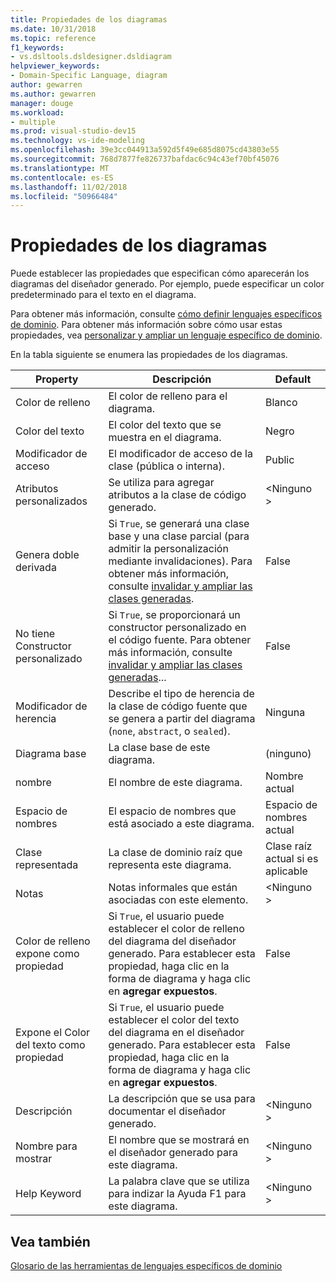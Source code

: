 ```yaml
---
title: Propiedades de los diagramas
ms.date: 10/31/2018
ms.topic: reference
f1_keywords:
- vs.dsltools.dsldesigner.dsldiagram
helpviewer_keywords:
- Domain-Specific Language, diagram
author: gewarren
ms.author: gewarren
manager: douge
ms.workload:
- multiple
ms.prod: visual-studio-dev15
ms.technology: vs-ide-modeling
ms.openlocfilehash: 39e3cc044913a592d5f49e685d8075cd43803e55
ms.sourcegitcommit: 768d7877fe826737bafdac6c94c43ef70bf45076
ms.translationtype: MT
ms.contentlocale: es-ES
ms.lasthandoff: 11/02/2018
ms.locfileid: "50966484"
---
```

# <a name="properties-of-diagrams"></a>Propiedades de los diagramas
Puede establecer las propiedades que especifican cómo aparecerán los diagramas del diseñador generado. Por ejemplo, puede especificar un color predeterminado para el texto en el diagrama.

 Para obtener más información, consulte [cómo definir lenguajes específicos de dominio](../modeling/how-to-define-a-domain-specific-language.md). Para obtener más información sobre cómo usar estas propiedades, vea [personalizar y ampliar un lenguaje específico de dominio](../modeling/customizing-and-extending-a-domain-specific-language.md).

 En la tabla siguiente se enumera las propiedades de los diagramas.

|Property|Descripción|Default|
|-|-|-|
|Color de relleno|El color de relleno para el diagrama.|Blanco|
|Color del texto|El color del texto que se muestra en el diagrama.|Negro|
|Modificador de acceso|El modificador de acceso de la clase (pública o interna).|Public|
|Atributos personalizados|Se utiliza para agregar atributos a la clase de código generado.|\<Ninguno >|
|Genera doble derivada|Si `True`, se generará una clase base y una clase parcial (para admitir la personalización mediante invalidaciones). Para obtener más información, consulte [invalidar y ampliar las clases generadas](../modeling/overriding-and-extending-the-generated-classes.md).|False|
|No tiene Constructor personalizado|Si `True`, se proporcionará un constructor personalizado en el código fuente. Para obtener más información, consulte [invalidar y ampliar las clases generadas](../modeling/overriding-and-extending-the-generated-classes.md)...|False|
|Modificador de herencia|Describe el tipo de herencia de la clase de código fuente que se genera a partir del diagrama (`none`, `abstract`, o `sealed`).|Ninguna|
|Diagrama base|La clase base de este diagrama.|(ninguno)|
|nombre|El nombre de este diagrama.|Nombre actual|
|Espacio de nombres|El espacio de nombres que está asociado a este diagrama.|Espacio de nombres actual|
|Clase representada|La clase de dominio raíz que representa este diagrama.|Clase raíz actual si es aplicable|
|Notas|Notas informales que están asociadas con este elemento.|\<Ninguno >|
|Color de relleno expone como propiedad|Si `True`, el usuario puede establecer el color de relleno del diagrama del diseñador generado. Para establecer esta propiedad, haga clic en la forma de diagrama y haga clic en **agregar expuestos**.|False|
|Expone el Color del texto como propiedad|Si `True`, el usuario puede establecer el color del texto del diagrama en el diseñador generado. Para establecer esta propiedad, haga clic en la forma de diagrama y haga clic en **agregar expuestos**.|False|
|Descripción|La descripción que se usa para documentar el diseñador generado.|\<Ninguno >|
|Nombre para mostrar|El nombre que se mostrará en el diseñador generado para este diagrama.|\<Ninguno >|
|Help Keyword|La palabra clave que se utiliza para indizar la Ayuda F1 para este diagrama.|\<Ninguno >|

## <a name="see-also"></a>Vea también

[Glosario de las herramientas de lenguajes específicos de dominio](https://msdn.microsoft.com/ca5e84cb-a315-465c-be24-76aa3df276aa)
